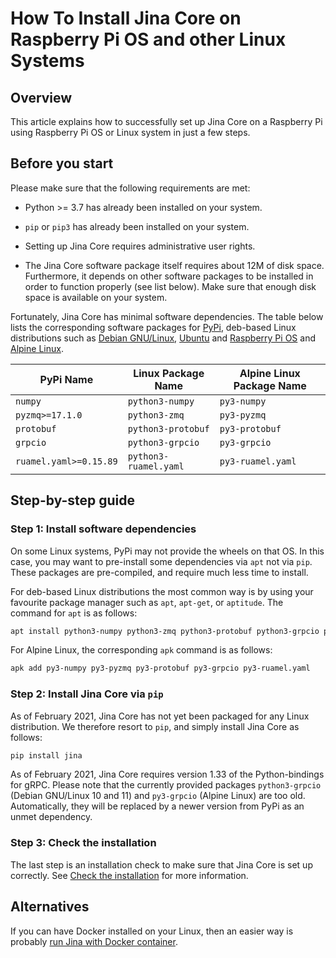 
# How To Install Jina Core on Raspberry Pi OS and other Linux Systems

## Overview

This article explains how to successfully set up Jina Core on a Raspberry Pi using Raspberry Pi OS or Linux system in just a few steps.

## Before you start

Please make sure that the following requirements are met:

* Python >= 3.7 has already been installed on your system.

* `pip` or `pip3` has already been installed on your system.

* Setting up Jina Core requires administrative user rights.

* The Jina Core software package itself requires about 12M of disk space. Furthermore, it depends on other software packages to be installed in order to function properly (see list below). Make sure that enough disk space is available on your system.

Fortunately, Jina Core has minimal software dependencies. The table below lists the corresponding software packages for [PyPi](https://pypi.org/), deb-based Linux distributions such as [Debian GNU/Linux](https://www.debian.org/), [Ubuntu](https://ubuntu.com/) and [Raspberry Pi OS](https://www.raspberrypi.org/software/) and [Alpine Linux](https://alpinelinux.org/).

| PyPi Name | Linux Package Name | Alpine Linux Package Name |
|---|---|---|
|`numpy`| `python3-numpy` | `py3-numpy` |
|`pyzmq>=17.1.0`| `python3-zmq` | `py3-pyzmq`|
|`protobuf`| `python3-protobuf`| `py3-protobuf`|
|`grpcio`| `python3-grpcio`| `py3-grpcio` |
|`ruamel.yaml>=0.15.89`| `python3-ruamel.yaml`| `py3-ruamel.yaml`|

## Step-by-step guide

### Step 1: Install software dependencies

On some Linux systems, PyPi may not provide the wheels on that OS. In this case, you may want to pre-install some dependencies via `apt` not via `pip`. These packages are pre-compiled, and require much less time to install. 

For deb-based Linux distributions the most common way is by using your favourite package manager such as `apt`, `apt-get`, or `aptitude`. The command for `apt` is as follows:

```bash
apt install python3-numpy python3-zmq python3-protobuf python3-grpcio python3-ruamel.yaml
```

For Alpine Linux, the corresponding `apk` command is as follows:

```bash
apk add py3-numpy py3-pyzmq py3-protobuf py3-grpcio py3-ruamel.yaml
```

### Step 2: Install Jina Core via `pip`

As of February 2021, Jina Core has not yet been packaged for any Linux distribution. We therefore resort to `pip`, and simply install Jina Core as follows:

```bash
pip install jina
```

As of February 2021, Jina Core requires version 1.33 of the Python-bindings for gRPC. Please note that the currently provided packages `python3-grpcio` (Debian GNU/Linux 10 and 11) and `py3-grpcio` (Alpine Linux) are too old. Automatically, they will be replaced by a newer version from PyPi as an unmet dependency.

### Step 3: Check the installation

The last step is an installation check to make sure that Jina Core is set up correctly. See [Check the installation](jina-check.md) for more information.

## Alternatives

If you can have Docker installed on your Linux, then an easier way is probably [run Jina with Docker container](via-docker.md).
